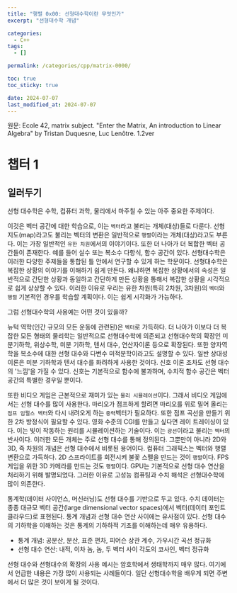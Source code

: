 ```yaml
---
title: "행렬 0x00: 선형대수학이란 무엇인가"
excerpt: "선형대수학 개념"

categories:
  - C++
tags:
  - []

permalink: /categories/cpp/matrix-0000/

toc: true
toc_sticky: true

date: 2024-07-07
last_modified_at: 2024-07-07
---
```


원문: Ecole 42, matrix subject. "Enter the Matrix, An introduction to Linear Algebra" by Tristan Duquesne, Luc Lenôtre. 1.2ver

# 챕터 1
## 일러두기
선형 대수학은 수학, 컴퓨터 과학, 물리에서 마주칠 수 있는 아주 중요한 주제이다.

이것은 벡터 공간에 대한 학습으로, 이는 ```벡터```라고 불리는 개체(대상)들로 다룬다. 선형 지도(map)라고도 불리는 벡터의 변환은 일반적으로 ```행렬```이라는 개체(대상)라고도 부른다. 이는 가장 일반적인 ```유한 차원```에서의 이야기이다. 또한 더 나아가 더 복합한 벡터 공간들이 존재한다. 예를 들어 실수 또는 복소수 다항식, 함수 공간이 있다. 선형대수학은 이러한 다양한 주제들을 통합된 틀 안에서 연구할 수 있게 하는 학문이다. 선형대수학은 복잡한 상황의 이야기를 이해하기 쉽게 만든다. 왜냐하면 복잡한 상황에서의 속성은 일반적으로 간단한 상황과 동일하고 간단하게 만든 상황을 통해서 복잡한 상황을 시각적으로 쉽게 상상할 수 있다. 이러한 이유로 우리는 유한 차원(특히 2차원, 3차원)의 ```벡터```와 ```행렬``` 기본적인 경우를 학습할 계획이다. 이는 쉽게 시각화가 가능하다.

그럼 선형대수학의 사용예는 어떤 것이 있을까?

뉴턱 역학(인간 규모의 모든 운동에 관련된)은 ```벡터```로 가득하다. 더 나아가 이보다 더 복잡한 모든 형태의 물리학는 일반적으로 선형대수학에 의존되고 선형대수학의 확장인 미분기하학, 위상수학, 미분 기하학, 텐서 대수, 연산자이론 등으로 확장된다. 또한 양자역학을 복소수에 대한 선형 대수와 다변수 미적분학이라고도 설명할 수 있다. 일반 상대성 이론은 미분 기하학과 텐서 대수를 화려하게 사용한 것이다. 신호 이론 조차도 선형 대수의 '느낌'을 가질 수 있다. 신호는 기본적으로 함수에 불과하며, 수치적 함수 공간은 벡터 공간의 특별한 경우일 뿐이다.

또한 비디오 게임은 근본적으로 재미가 있는 ```물리 시뮬레이션```이다. 그래서 비디오 게임에서는 선형 대수를 많이 사용한다. 마리오가 점프하게 할려면 마리오를 위로 밀어 올리는 ```점프 임펄스 벡터```와 다시 내려오게 하는 ```중력```벡터가 필요하다. 또한 점프 곡선을 만들기 위한 2차 방정식이 필요할 수 있다. 영화 수준의 CGI를 만들고 싶다면 레이 트레이싱이 있다. 이는 빛이 작동하는 원리를 시뮬레이션하는 기술이다. 이는  ```광선```이라고 불리는 ```벡터```의 반사이다. 이러한 모든 개체는 주로 선형 대수를 통해 정의된다. 그뿐만이 아니라 2D와 3D, 즉 차원의 개념은 선형 대수에서 비롯된 용어이다. 컴퓨터 그래픽스는 벡터와 행렬 변환으로 가득하다. 2D 스프라이트를 회전시켜 불꽃 스펠을 만드는 것이 ```행렬```이다. FPS 게임을 위한 3D 카메라를 만드는 것도 ```행렬```이다. GPU는 기본적으로 선형 대수 연산을 처리하기 위해 발명되었다. 그러한 이유로 고성능 컴퓨팅과 수치 해석은 선형대수학에 많이 의존한다.

통계학(데이터 사이언스, 머신러닝)도 선형 대수를 기반으로 두고 있다. 수치 데이터는 종종 대규모 벡터 공간(large dimensional vector spaces)에서 벡터(데이터 포인트 클라우드)로 표현된다. 통계 개념과 선형 대수 연산 사이에는 유사점이 있다. 선형 대수의 기하학을 이해하는 것은 통계의 기하하적 기초를 이해하는데 매우 유용하다.
- 통계 개념: 공분산, 분산, 표준 편차, 피어슨 상관 계수, 가우시간 곡선 정규화
- 선형 대수 연산: 내적, 이차 놈, 놈, 두 벡터 사이 각도의 코사인, 벡터 정규화

선형 대수와 션형대수의 확장의 사용 예시는 암호학에서 생태학까지 매우 많다. 여기에서 언급한 내용은 가장 많이 사용되는 사례들이다. 일단 선형대수학을 배우게 되면 주변에서 더 많은 것이 보이게 될 것이다.
